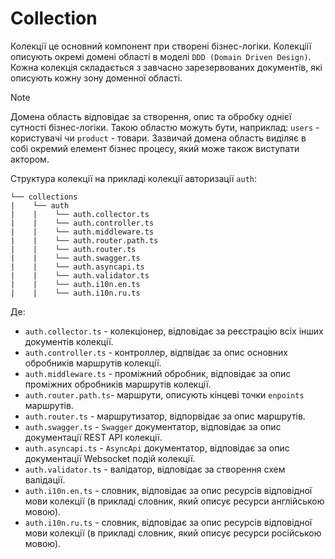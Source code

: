 # Collection

Колекції це основний компонент при створені бізнес-логіки. Колекціії описують окремі домені області в моделі `DDD (Domain Driven Design)`. Кожна колекція складається з завчасно зарезервованих документів, які описують кожну зону доменної області. 

> [!NOTE]
> Домена область відповідає за створення, опис та обробку однієї сутності бізнес-логіки. Такою областю можуть бути, наприклад: `users` - користувачі чи `product` - товари. 
> Зазвичай домена область виділяє в собі окремий елемент бізнес процесу, який може також виступати актором.


Cтруктура колекції на прикладі колекції авторизації `auth`:

```
└── collections
|    └── auth
|    |    └── auth.collector.ts
|    |    └── auth.controller.ts
|    |    └── auth.middleware.ts
|    |    └── auth.router.path.ts
|    |    └── auth.router.ts
|    |    └── auth.swagger.ts
|    |    └── auth.asyncapi.ts
|    |    └── auth.validator.ts
|    |    └── auth.i10n.en.ts
|    |    └── auth.i10n.ru.ts
```

Де:
- `auth.collector.ts` - колекціонер, відповідає за реєстрацію всіх інших документів колекції.
- `auth.controller.ts` - контроллер, відпвідає за опис основних обробників маршрутів колекції.
- `auth.middleware.ts` - проміжний обробник, відповідає за опис проміжних обробників маршрутів колекції. 
- `auth.router.path.ts`- маршрути, описують кінцеві точки `enpoints` маршрутів.
- `auth.router.ts` - маршрутизатор, відпорвідає за опис маршрутів.
- `auth.swagger.ts` - `Swagger` документатор, відповідає за опис документації REST API колекції.
- `auth.asyncapi.ts` - `AsyncApi` документатор, відповідає за опис документації Websocket подій колекції.
- `auth.validator.ts` - валідатор, відповідає за створення схем валідації.
- `auth.i10n.en.ts` - словник, відповідає за опис ресурсів відповідної мови колекції (в прикладі словник, який описує ресурси англійською мовою).
- `auth.i10n.ru.ts` - словник, відповідає за опис ресурсів відповідної мови колекції (в прикладі словник, який описує ресурси російською мовою).